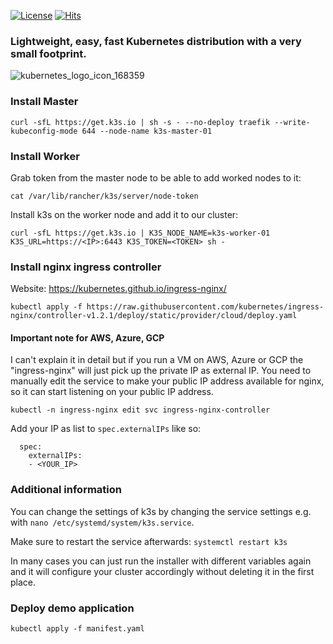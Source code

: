 [![License](https://img.shields.io/badge/License-MIT-blue)](#license "Go to license section") [![Hits](https://hits.seeyoufarm.com/api/count/incr/badge.svg?url=https%3A%2F%2Fgithub.com%2Fsagarkhandve%2Fkubernetes-cluster.git&count_bg=%2308DD09&title_bg=%23555555&icon=&icon_color=%23E7E7E7&title=hits&edge_flat=true)](https://hits.seeyoufarm.com)

### Lightweight, easy, fast Kubernetes distribution with a very small footprint.
![kubernetes_logo_icon_168359](https://user-images.githubusercontent.com/90393971/187159759-d19a8782-d9c6-46af-9a57-7ec015f63a15.png)

### Install Master

`curl -sfL https://get.k3s.io | sh -s - --no-deploy traefik --write-kubeconfig-mode 644 --node-name k3s-master-01`

### Install Worker

Grab token from the master node to be able to add worked nodes to it: 

`cat /var/lib/rancher/k3s/server/node-token`

Install k3s on the worker node and add it to our cluster:

`curl -sfL https://get.k3s.io | K3S_NODE_NAME=k3s-worker-01 K3S_URL=https://<IP>:6443 K3S_TOKEN=<TOKEN> sh - `

### Install nginx ingress controller


Website: https://kubernetes.github.io/ingress-nginx/

`kubectl apply -f https://raw.githubusercontent.com/kubernetes/ingress-nginx/controller-v1.2.1/deploy/static/provider/cloud/deploy.yaml`

#### Important note for AWS, Azure, GCP

I can't explain it in detail but if you run a VM on AWS, Azure or GCP the "ingress-nginx" will just pick up the private IP as external IP. You need to manually edit the service to make your public IP address available for nginx, so it can start listening on your public IP address.

`kubectl -n ingress-nginx edit svc ingress-nginx-controller`

Add your IP as list to `spec.externalIPs` like so:

```
  spec:
    externalIPs:
    - <YOUR_IP>
```

### Additional information

You can change the settings of k3s by changing the service settings e.g. with `nano /etc/systemd/system/k3s.service`.

Make sure to restart the service afterwards: `systemctl restart k3s`

In many cases you can just run the installer with different variables again and it will configure your cluster accordingly without deleting it in the first place.

### Deploy demo application

`kubectl apply -f manifest.yaml`
